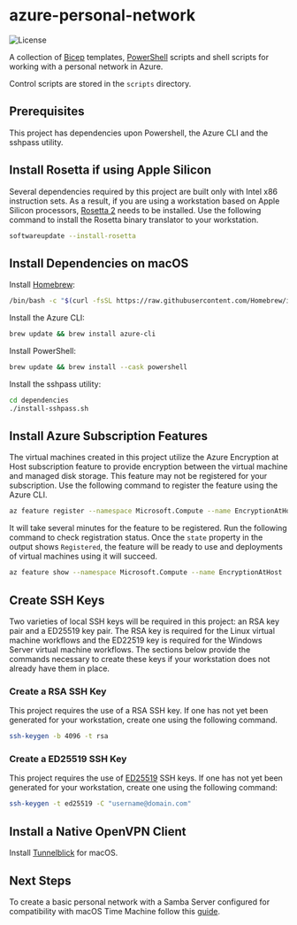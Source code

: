 # azure-personal-network

![License](https://img.shields.io/badge/License-MIT-blue)

A collection of
[Bicep](https://learn.microsoft.com/en-us/azure/azure-resource-manager/bicep/overview?tabs=bicep)
templates,
[PowerShell](https://learn.microsoft.com/en-us/powershell/)
scripts and shell scripts for working with a personal network in Azure.

Control scripts are stored in the `scripts` directory.

## Prerequisites

This project has dependencies upon Powershell, the Azure CLI and the sshpass utility.

## Install Rosetta if using Apple Silicon

Several dependencies required by this project are built only with Intel x86
instruction sets. As a result, if you are using a workstation based on Apple Silicon
processors, [Rosetta 2](<https://en.wikipedia.org/wiki/Rosetta_(software)>) needs to
be installed. Use the following command to install the Rosetta binary translator
to your workstation.

```bash
softwareupdate --install-rosetta
```

## Install Dependencies on macOS

Install [Homebrew](https://brew.sh):

```bash
/bin/bash -c "$(curl -fsSL https://raw.githubusercontent.com/Homebrew/install/HEAD/install.sh)"
```

Install the Azure CLI:

```bash
brew update && brew install azure-cli
```

Install PowerShell:

```bash
brew update && brew install --cask powershell
```

Install the sshpass utility:

```bash
cd dependencies
./install-sshpass.sh
```

## Install Azure Subscription Features

The virtual machines created in this project utilize the Azure Encryption at Host
subscription feature to provide encryption between the virtual machine and managed
disk storage. This feature may not be registered for your subscription. Use the
following command to register the feature using the Azure CLI.

```bash
az feature register --namespace Microsoft.Compute --name EncryptionAtHost
```

It will take several minutes for the feature to be registered. Run the following
command to check registration status. Once the `state` property in the output
shows `Registered`, the feature will be ready to use and deployments of
virtual machines using it will succeed.

```bash
az feature show --namespace Microsoft.Compute --name EncryptionAtHost
```

## Create SSH Keys

Two varieties of local SSH keys will be required in this project:
an RSA key pair and a ED25519 key pair. The RSA key is required for the Linux
virtual machine workflows and the ED22519 key is required for the Windows Server
virtual machine workflows. The sections below provide the commands necessary
to create these keys if your workstation does not already have them in place.

### Create a RSA SSH Key

This project requires the use of a RSA SSH key. If one has not yet
been generated for your workstation, create one using the following
command.

```bash
ssh-keygen -b 4096 -t rsa
```

### Create a ED25519 SSH Key

This project requires the use of
[ED25519](https://statistics.berkeley.edu/computing/ssh-keys)
SSH keys. If one has not yet been generated for your workstation,
create one using the following command:

```bash
ssh-keygen -t ed25519 -C "username@domain.com"
```

## Install a Native OpenVPN Client

Install [Tunnelblick](https://tunnelblick.net/downloads.html) for macOS.

## Next Steps

To create a basic personal network with a Samba Server configured for
compatibility with macOS Time Machine follow this [guide](SETUP_BASIC_NETWORK.md).

